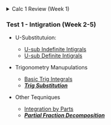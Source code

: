 <details closed>
<summary>Calc 1 Review (Week 1)</summary>

+ [Derrivatives](https://www.youtube.com/watch?v=5yfh5cf4-0w)

+ [Power Functions](https://www.youtube.com/watch?v=9Yz-RCdS2Tg)

+ [Quotient and Chain Rule](https://youtu.be/lEj3dzj2Doc)

+ [Implicit Differentiation](https://www.youtube.com/watch?v=xbviQHhU1rA)

+ [Logarithmic Differentiation](https://www.youtube.com/watch?v=Dp9sgIvaKPk)

+ Fundamental Theorem of calculus [part 1](https://www.youtube.com/watch?v=aeB5BWY0RlE) and [part 2](https://www.youtube.com/watch?v=ns8N1UuXl4w)

+ [Definite integrals](https://www.youtube.com/watch?v=Gc3QvUB0PkI)
+ [Indefinite integrals](https://www.youtube.com/watch?v=JTFMeSCxgcA)

</details>

### Test 1 - Intigration (Week 2-5)

* U-Substitutuion:
    * [U-sub Indefinite Intigrals](https://www.youtube.com/watch?v=IAh00vU3FSY)
    * [U-sub Definite Intigrals](https://www.youtube.com/watch?v=tM4RWc9ryx0)

* Trigonometry Manupulations
    * [Basic Trig Integrals](https://www.youtube.com/watch?v=flvhNBoOsiA)
    * [***Trig Substitution***](https://www.youtube.com/watch?v=gJdeJ1CoFnU)
  
* Other Tequniques
    * [Integration by Parts](https://www.youtube.com/watch?v=tGu-764KHCk)
    * [***Partial Fraction Decomposition***](https://www.youtube.com/watch?v=BvGKVn-85jM)
